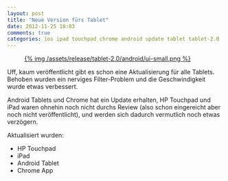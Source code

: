 ```yaml
---
layout: post
title: "Neue Version fürs Tablet"
date: 2012-11-25 18:03
comments: true
categories: ios ipad touchpad chrome android update tablet tablet-2.0
---
```


<figure class="left">
	<a href="{{page.url}}">
		{% img /assets/release/tablet-2.0/android/ui-small.png %}
	</a>
</figure> 

Uff, kaum veröffentlicht gibt es schon eine Aktualisierung für alle Tablets. 
Behoben wurden ein nerviges Filter-Problem und die Geschwindigkeit wurde 
etwas verbessert.


<!--more-->

Android Tablets und Chrome hat ein Update erhalten, HP Touchpad und iPad 
waren ohnehin noch nicht durchs Review (also schon eingereicht aber noch 
nicht veröffentlicht), und werden sich dadurch vermutlich noch etwas verzögern.

Aktualisiert wurden: 

* HP Touchpad
* iPad
* Android Tablet
* Chrome App
